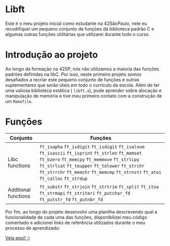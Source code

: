 # Libft

Este é o  meu projeto inicial como estudante na 42SãoPaulo, nele eu recodifiquei um pequeno conjunto de funções da biblioteca padrão C e algumas outras funções utilitárias que utilizarei durante todo o curso.

# Introdução ao projeto

Ao longo da formação na 42SP, nós não utilizamos a maioria das funções padrões definidas na libC. Por isso, neste primeiro projeto somos desafiados a recriar este pequeno conjunto de funções e outras suplementares que serão úteis em todo o currículo da escola. Além de ter uma valiosa biblioteca estática ( `libft.a`), pude aprender sobre alocação e manipulação de memória e tive meu primeiro contato com  a construção de um `Makefile`.

# Funções 

| Conjunto | Funções |
|-------------|-------------|
| Libc functions | `ft_isapha` `ft_isdigit` `ft_isdigit` `ft_isalnum` `ft_isascii`  `ft_isprint` `ft_strlen` `ft_memset` `ft_bzero` `ft_memcpy` `ft_memmove` `ft_strlcpy` `ft_strlcat` `ft_toupper` `ft_tolower` `ft_strchr` `ft_strrchr` `ft_memchr` `ft_memcmp` `ft_strnstr` `ft_atoi` `ft_calloc` `ft_strdup` |
| Addtional functions | `ft_substr` `ft_strjoin` `ft_strtrim` `ft_split` `ft_itoa` `ft_strmapi` `ft_striteri` `ft_putchar_fd` `ft_putstr_fd` `ft_putnbr_fd` |

Por fim, ao longo do projeto desenvolvi uma planilha descrevendo qual a funcionalidade de cada uma das funções, disponibilizei meu código comentado e adicionei links de referência utilizados durante o meu processo de aprendizado:

<a href="https://biancasantanas.notion.site/Libft-a0dbd214cef148d6a2eb757b3de70598" target="_blank" rel="noopener noreferrer" onclick="window.open(this.href); return false;">Veja aqui! :) </a>

